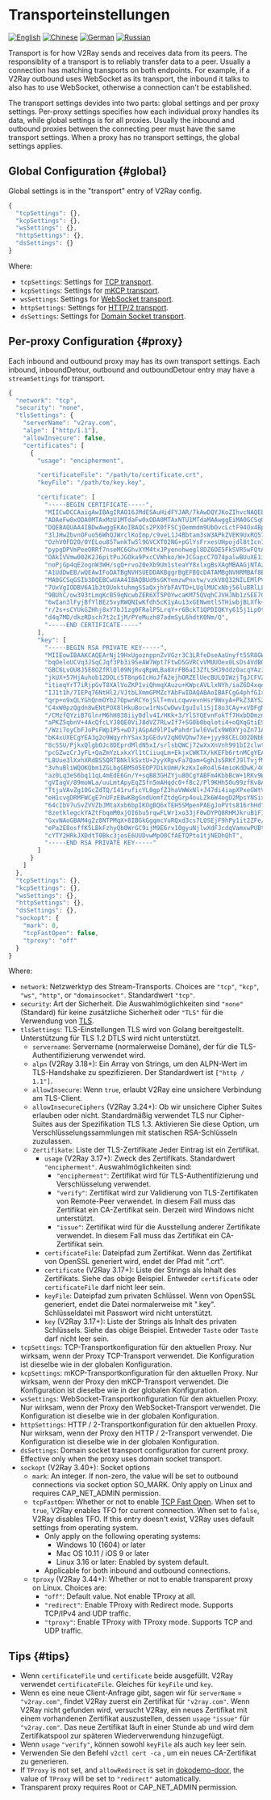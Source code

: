 # Transporteinstellungen

[![English](../resources/english.svg)](https://www.v2ray.com/en/configuration/transport.html) [![Chinese](../resources/chinese.svg)](https://www.v2ray.com/chapter_02/05_transport.html) [![German](../resources/german.svg)](https://www.v2ray.com/de/configuration/transport.html) [![Russian](../resources/russian.svg)](https://www.v2ray.com/ru/configuration/transport.html)

Transport is for how V2Ray sends and receives data from its peers. The responsiblity of a transport is to reliably transfer data to a peer. Usually a connection has matching transports on both endpoints. For example, if a V2Ray outbound uses WebSocket as its transport, the inbound it talks to also has to use WebSocket, otherwise a connection can't be established.

The transport settings devides into two parts: global settings and per proxy settings. Per-proxy settings specifies how each individual proxy handles its data, while global settings is for all proxies. Usually the inbound and outbound proxies between the connecting peer must have the same transport settings. When a proxy has no transport settings, the global settings applies.

## Global Configuration {#global}

Global settings is in the "transport" entry of V2Ray config.

```javascript
{
  "tcpSettings": {},
  "kcpSettings": {},
  "wsSettings": {},
  "httpSettings": {},
  "dsSettings": {}
}
```

Where:

* `tcpSettings`: Settings for [TCP transport](transport/tcp.md).
* `kcpSettings`: Settings for [mKCP transport](transport/mkcp.md).
* `wsSettings`: Settings for [WebSocket transport](transport/websocket.md).
* `httpSettings`: Settings for [HTTP/2 transport](transport/h2.md).
* `dsSettings`: Settings for [Domain Socket transport](transport/domainsocket.md).

## Per-proxy Configuration {#proxy}

Each inbound and outbound proxy may has its own transport settings. Each inbound, inboundDetour, outbound and outboundDetour entry may have a `streamSettings` for transport.

```javascript
{
  "network": "tcp",
  "security": "none",
  "tlsSettings": {
    "serverName": "v2ray.com",
    "alpn": ["http/1.1"],
    "allowInsecure": false,
    "certificates": [
      {
        "usage": "encipherment",

        "certificateFile": "/path/to/certificate.crt",
        "keyFile": "/path/to/key.key",

        "certificate": [
          "-----BEGIN CERTIFICATE-----",
          "MIICwDCCAaigAwIBAgIRAO16JMdESAuHidFYJAR/7kAwDQYJKoZIhvcNAQELBQAw",
          "ADAeFw0xODA0MTAxMzU1MTdaFw0xODA0MTAxNTU1MTdaMAAwggEiMA0GCSqGSIb3",
          "DQEBAQUAA4IBDwAwggEKAoIBAQCs2PX0fFSCjOemmdm9UbOvcLctF94Ox4BpSfJ+",
          "3lJHwZbvnOFuo56WhQJWrclKoImp/c9veL1J4Bbtam3sW3APkZVEK9UxRQ57HQuw",
          "OzhV0FD20/0YELou85TwnkTw5l9GVCXT02NG+pGlYsFrxesUHpojdl8tIcn113M5",
          "pypgDPVmPeeORRf7nseMC6GhvXYM4txJPyenohwegl8DZ6OE5FkSVR5wFQtAhbON",
          "OAkIVVmw002K2J6pitPuJGOka9PxcCVWhko/W+JCGapcC7O74palwBUuXE1iH+Jp",
          "noPjGp4qE2ognW3WH/sgQ+rvo20eXb9Um1steaYY8xlxgBsXAgMBAAGjNTAzMA4G",
          "A1UdDwEB/wQEAwIFoDATBgNVHSUEDDAKBggrBgEFBQcDATAMBgNVHRMBAf8EAjAA",
          "MA0GCSqGSIb3DQEBCwUAA4IBAQBUd9sGKYemzwPnxtw/vzkV8Q32NILEMlPVqeJU",
          "7UxVgIODBV6A1b3tOUoktuhmgSSaQxjhYbFAVTD+LUglMUCxNbj56luBRlLLQWo+",
          "9BUhC/ow393tLmqKcB59qNcwbZER6XT5POYwcaKM75QVqhCJVHJNb1zSEE7Co7iO",
          "6wIan3lFyjBfYlBEz5vyRWQNIwKfdh5cK1yAu13xGENwmtlSTHiwbjBLXfk+0A/8",
          "r/2s+sCYUkGZHhj8xY7bJ1zg0FRalP5LrqY+r6BckT1QPDIQKYy615j1LpOtwZe/",
          "d4q7MD/dkzRDsch7t2cIjM/PYeMuzh87admSyL6hdtK0Nm/Q",
          "-----END CERTIFICATE-----"
        ],
        "key": [
          "-----BEGIN RSA PRIVATE KEY-----",
          "MIIEowIBAAKCAQEArNj19HxUgoznppnZvVGzr3C3LRfeDseAaUnyft5SR8GW75zh",
          "bqOeloUCVq3JSqCJqf3Pb3i9SeAW7Wpt7FtwD5GVRCvVMUUOex0LsDs4VdBQ9tP9",
          "GBC6LvOU8J5E8OZfRlQl09NjRvqRpWLBa8XrFB6aI3ZfLSHJ9ddzOacqYAz1Zj3n",
          "jkUX+57HjAuhob12DOLcST8np6IcHoJfA2ejhORZElUecBULQIWzjTgJCFVZsNNN",
          "itieqYrT7iRjpGvT8XAlVoZKP1viQhmqXAuzu+KWpcAVLlxNYh/iaZ6D4xqeKhNq",
          "IJ1t1h/7IEPq76NtHl2/VJtbLXmmGPMZcYAbFwIDAQABAoIBAFCgG4phfGIxK9Uw",
          "qrp+o9xQLYGhQnmOYb27OpwnRCYojSlT+mvLcqwvevnHsr9WxyA+PkZ3AYS2PLue",
          "C4xW0pzQgdn8wENtPOX8lHkuBocw1rNsCwDwvIguIuliSjI8o3CAy+xVDFgNhWap",
          "/CMzfQYziB7GlnrM6hH838iiy0dlv4I/HKk+3/YlSYQEvnFokTf7HxbDDmznkJTM",
          "aPKZ5qbnV+4AcQfcLYJ8QE0ViJ8dVZ7RLwIf7+SG0b0bqloti4+oQXqGtiESUwEW",
          "/Wzi7oyCbFJoPsFWp1P5+wD7jAGpAd9lPIwPahdr1wl6VwIx9W0XYjoZn71AEaw4",
          "bK4xUXECgYEA3g2o9WqyrhYSax3pGEdvV2qN0VQhw7Xe+jyy98CELOO2DNbB9QNJ",
          "8cSSU/PjkxQlgbOJc8DEprdMldN5xI/srlsbQWCj72wXxXnVnh991bI2clwt7oYi",
          "pcGZwzCrJyFL+QaZmYzLxkxYl1tCiiuqLm+EkjxCWKTX/kKEFb6rtnMCgYEAx0WR",
          "L8Uue3lXxhXRdBS5QRTBNklkSxtU+2yyXRpvFa7Qam+GghJs5RKfJ9lTvjfM/PxG",
          "3vhuBliWQOKQbm1ZGLbgGBM505EOP7DikUmH/kzKxIeRo4l64mioKdDwK/4CZtS7",
          "az0Lq3eS6bq11qL4mEdE6Gn/Y+sqB83GHZYju80CgYABFm4KbbBcW+1RKv9WSBtK",
          "gVIagV/89moWLa/uuLmtApyEqZSfn5mAHqdc0+f8c2/Pl9KHh50u99zfKv8AsHfH",
          "TtjuVAvZg10GcZdTQ/I41ruficYL0gpfZ3haVWWxNl+J47di4iapXPxeGWtVA+u8",
          "eH1cvgDRMFWCgE7nUFzE8wKBgGndUomfZtdgGrp4ouLZk6W4ogD2MpsYNSixkXyW",
          "64cIbV7uSvZVVZbJMtaXxb6bpIKOgBQ6xTEH5SMpenPAEgJoPVts816rhHdfwK5Q",
          "8zetklegckYAZtFbqmM0xjOI6bu5rqwFLWr1xo33jF0wDYPQ8RHMJkruB1FIB8V2",
          "GxvNAoGBAM4g2z8NTPMqX+8IBGkGgqmcYuRQxd3cs7LOSEjF9hPy1it2ZFe/yUKq",
          "ePa2E8osffK5LBkFzhyQb0WrGC9ijM9E6rv10gyuNjlwXdFJcdqVamxwPUBtxRJR",
          "cYTY2HRkJXDdtT0Bkc3josE6UUDvwMpO0CfAETQPto1tjNEDhQhT",
          "-----END RSA PRIVATE KEY-----"
        ]
      }
    ]
  },
  "tcpSettings": {},
  "kcpSettings": {},
  "wsSettings": {},
  "httpSettings": {},
  "dsSettings": {},
  "sockopt": {
    "mark": 0,
    "tcpFastOpen": false,
    "tproxy": "off"
  }
}
```

Where:

* `network`: Netzwerktyp des Stream-Transports. Choices are `"tcp"`, `"kcp"`, `"ws"`, `"http"`, or `"domainsocket"`. Standardwert `"tcp"`.
* `security`: Art der Sicherheit. Die Auswahlmöglichkeiten sind `"none"` (Standard) für keine zusätzliche Sicherheit oder `"TLS"` für die Verwendung von [TLS](https://en.wikipedia.org/wiki/Transport_Layer_Security).
* `tlsSettings`: TLS-Einstellungen TLS wird von Golang bereitgestellt. Unterstützung für TLS 1.2 DTLS wird nicht unterstützt. 
  * `servername`: Servername (normalerweise Domäne), der für die TLS-Authentifizierung verwendet wird.
  * `alpn` (V2Ray 3.18+): Ein Array von Strings, um den ALPN-Wert im TLS-Handshake zu spezifizieren. Der Standardwert ist `["http / 1.1"]`.
  * `allowInsecure`: Wenn `true`, erlaubt V2Ray eine unsichere Verbindung am TLS-Client.
  * `allowInsecureCiphers` (V2Ray 3.24+): Ob wir unsichere Cipher Suites erlauben oder nicht. Standardmäßig verwendet TLS nur Cipher-Suites aus der Spezifikation TLS 1.3. Aktivieren Sie diese Option, um Verschlüsselungssammlungen mit statischen RSA-Schlüsseln zuzulassen.
  * `Zertifikate`: Liste der TLS-Zertifikate Jeder Eintrag ist ein Zertifikat. 
    * `usage` (V2Ray 3.17+): Zweck des Zertifikats. Standardwert `"encipherment"`. Auswahlmöglichkeiten sind: 
      * `"encipherment"`: Zertifikat wird für TLS-Authentifizierung und Verschlüsselung verwendet.
      * `"verify"`: Zertifikat wird zur Validierung von TLS-Zertifikaten von Remote-Peer verwendet. In diesem Fall muss das Zertifikat ein CA-Zertifikat sein. Derzeit wird Windows nicht unterstützt.
      * `"issue"`: Zertifikat wird für die Ausstellung anderer Zertifikate verwendet. In diesem Fall muss das Zertifikat ein CA-Zertifikat sein.
    * `certificateFile`: Dateipfad zum Zertifikat. Wenn das Zertifikat von OpenSSL generiert wird, endet der Pfad mit ".crt".
    * ` certificate ` (V2Ray 3.17+): Liste der Strings als Inhalt des Zertifikats. Siehe das obige Beispiel. Entweder `certificate` oder `certificateFile` darf nicht leer sein.
    * `keyFile`: Dateipfad zum privaten Schlüssel. Wenn von OpenSSL generiert, endet die Datei normalerweise mit ".key". Schlüsseldatei mit Passwort wird nicht unterstützt.
    * `key` (V2Ray 3.17+): Liste der Strings als Inhalt des privaten Schlüssels. Siehe das obige Beispiel. Entweder `Taste` oder `Taste` darf nicht leer sein.
* `tcpSettings`: TCP-Transportkonfiguration für den aktuellen Proxy. Nur wirksam, wenn der Proxy TCP-Transport verwendet. Die Konfiguration ist dieselbe wie in der globalen Konfiguration.
* `kcpSettings`: mKCP-Transportkonfiguration für den aktuellen Proxy. Nur wirksam, wenn der Proxy den mKCP-Transport verwendet. Die Konfiguration ist dieselbe wie in der globalen Konfiguration.
* `wsSettings`: WebSocket-Transportkonfiguration für den aktuellen Proxy. Nur wirksam, wenn der Proxy den WebSocket-Transport verwendet. Die Konfiguration ist dieselbe wie in der globalen Konfiguration.
* `httpSettings`: HTTP / 2-Transportkonfiguration für den aktuellen Proxy. Nur wirksam, wenn der Proxy den HTTP / 2-Transport verwendet. Die Konfiguration ist dieselbe wie in der globalen Konfiguration.
* `dsSettings`: Domain socket transport configuration for current proxy. Effective only when the proxy uses domain socket transport.
* `sockopt` (V2Ray 3.40+): Socket options 
  * `mark`: An integer. If non-zero, the value will be set to outbound connections via socket option SO_MARK. Only apply on Linux and requires CAP_NET_ADMIN permission.
  * `tcpFastOpen`: Whether or not to enable [TCP Fast Open](https://en.wikipedia.org/wiki/TCP_Fast_Open). When set to `true`, V2Ray enables TFO for current connection. When set to `false`, V2Ray disables TFO. If this entry doesn't exist, V2Ray uses default settings from operating system. 
    * Only apply on the following operating systems: 
      * Windows 10 (1604) or later
      * Mac OS 10.11 / iOS 9 or later
      * Linux 3.16 or later: Enabled by system default.
    * Applicable for both inbound and outbound connections.
  * `tproxy` (V2Ray 3.44+): Whether or not to enable transparent proxy on Linux. Choices are: 
    * `"off"`: Default value. Not enable TProxy at all.
    * `"redirect"`: Enable TProxy with Redirect mode. Supports TCP/IPv4 and UDP traffic.
    * `"tproxy"`: Enable TProxy with TProxy mode. Supports TCP and UDP traffic.

## Tips {#tips}

* Wenn `certificateFile` und `certificate` beide ausgefüllt. V2Ray verwendet `certificateFile`. Gleiches für `keyFile` und `key`.
* Wenn es eine neue Client-Anfrage gibt, sagen wir für `serverName` = `"v2ray.com"`, findet V2Ray zuerst ein Zertifikat für `"v2ray.com"`. Wenn V2Ray nicht gefunden wird, versucht V2Ray, ein neues Zertifikat mit einem vorhandenen Zertifikat auszustellen, dessen ` usage ` `"issue"` für `"v2ray.com"`. Das neue Zertifikat läuft in einer Stunde ab und wird dem Zertifikatspool zur späteren Wiederverwendung hinzugefügt.
* Wenn ` usage ` `"verify"`, können sowohl `keyFile` als auch `key` leer sein.
* Verwenden Sie den Befehl `v2ctl cert -ca` , um ein neues CA-Zertifikat zu generieren.
* If `TProxy` is not set, and `allowRedirect` is set in [dokodemo-door](protocols/dokodemo.md), the value of `TProxy` will be set to `"redirect"` automatically.
* Transparent proxy requires Root or CAP\_NET\_ADMIN permission.